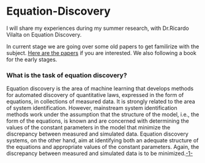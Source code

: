 # Equation-Discovery

I will share my experiences during my summer research, with Dr.Ricardo Vilalta on Equation Discovery. 

In current stage we are going over some old papers to get familirize with the subject. [Here are the papers](https://github.com/BedirT/Equation-Discovery/edit/master/papers/) if you are interested. We also following a book for the early stages.

### What is the task of equation discovery?

Equation discovery is the area of machine learning that develops methods for automated discovery of quantitative laws, expressed in the form of equations, in collections of measured data. It is strongly related to the area of system identification. However, mainstream system identification methods work under the assumption that the structure of the model, i.e., the form of the equations, is known and are concerned with determining the values of the constant parameters in the model that minimize the discrepancy between measured and simulated data. Equation discovery systems, on the other hand, aim at identifying both an adequate structure of the equations and appropriate values of the constant parameters. Again, the discrepancy between measured and simulated data is to be minimized.[-1-](http://kt.ijs.si/ljupco_todorovski/ed/)